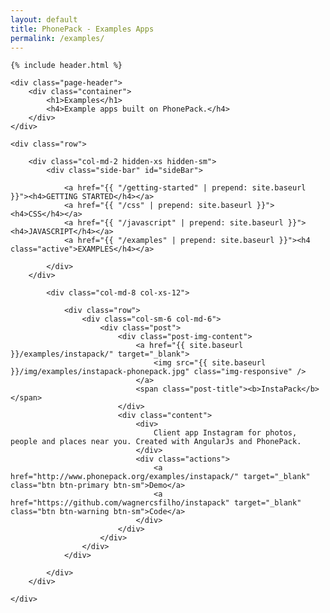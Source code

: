 ```yaml
---
layout: default
title: PhonePack - Examples Apps
permalink: /examples/
---
```


<div class="feat"> 

    {% include header.html %}

    <div class="page-header">
        <div class="container">
            <h1>Examples</h1>
            <h4>Example apps built on PhonePack.</h4>
        </div>
    </div>
</div>

<div class="container">

    <div class="row">

        <div class="col-md-2 hidden-xs hidden-sm">
            <div class="side-bar" id="sideBar">

                <a href="{{ "/getting-started" | prepend: site.baseurl }}"><h4>GETTING STARTED</h4></a>
                <a href="{{ "/css" | prepend: site.baseurl }}"><h4>CSS</h4></a>
                <a href="{{ "/javascript" | prepend: site.baseurl }}"><h4>JAVASCRIPT</h4></a>
                <a href="{{ "/examples" | prepend: site.baseurl }}"><h4 class="active">EXAMPLES</h4></a>

            </div>
        </div>

            <div class="col-md-8 col-xs-12">

                <div class="row">
                    <div class="col-sm-6 col-md-6">
                        <div class="post">
                            <div class="post-img-content">
                                <a href="{{ site.baseurl }}/examples/instapack/" target="_blank">
                                    <img src="{{ site.baseurl }}/img/examples/instapack-phonepack.jpg" class="img-responsive" />
                                </a>
                                <span class="post-title"><b>InstaPack</b></span>
                            </div>
                            <div class="content">
                                <div>
                                    Client app Instagram for photos, people and places near you. Created with AngularJs and PhonePack.
                                </div>
                                <div class="actions">
                                    <a href="http://www.phonepack.org/examples/instapack/" target="_blank" class="btn btn-primary btn-sm">Demo</a>
                                    <a href="https://github.com/wagnercsfilho/instapack" target="_blank" class="btn btn-warning btn-sm">Code</a>
                                </div>
                            </div> 
                        </div>
                    </div>
                </div>

            </div>
        </div>

    </div>